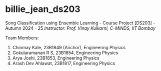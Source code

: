 # billie_jean_ds203
Song Classification using Ensemble Learning - Course Project [DS203] - Autumn 2024 - 25
_Instructor: Prof. Vinay Kulkarni, C-MiNDS, IIT Bombay_

Team Members:
1. Chinmay Kale, 23B1849 (Anchor), Engineering Physics
2. Gokularamanan R S, 23B1854, Engineering Physics
3. Arya Joshi, 23B1853, Engineering Physics
4. Arash Dev Ahlawat, 23B1817, Engineering Physics


